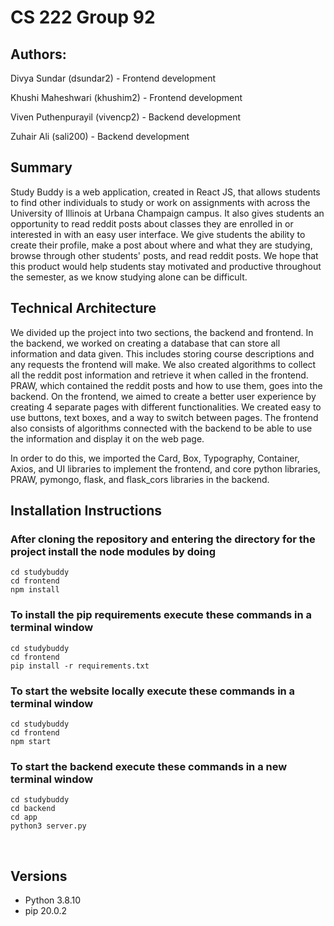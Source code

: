 
# CS 222 Group 92

## Authors:
Divya Sundar (dsundar2) - Frontend development

Khushi Maheshwari (khushim2) - Frontend development

Viven Puthenpurayil (vivencp2) - Backend development

Zuhair Ali (sali200) - Backend development
&nbsp;

## **Summary**
Study Buddy is a web application, created in React JS, that allows students to find other individuals to study or work on assignments with across the University of Illinois at Urbana Champaign campus. It also gives students an opportunity to read reddit posts about classes they are enrolled in or interested in with an easy user interface. We give students the ability to create their profile, make a post about where and what they are studying, browse through other students' posts, and read reddit posts. We hope that this product would help students stay motivated and productive throughout the semester, as we know studying alone can be difficult. 
&nbsp;

## **Technical Architecture**
We divided up the project into two sections, the backend and frontend. In the backend, we worked on creating a database that can store all information and data given. This includes storing course descriptions and any requests the frontend will make. We also created algorithms to collect all the reddit post information and retrieve it when called in the frontend. PRAW, which contained the reddit posts and how to use them, goes into the backend. On the frontend, we aimed to create a better user experience by creating 4 separate pages with different functionalities. We created easy to use buttons, text boxes, and a way to switch between pages. The frontend also consists of algorithms connected with the backend to be able to use the information and display it on the web page.

In order to do this, we imported the Card, Box, Typography, Container, Axios, and UI libraries to implement the frontend, and core python libraries, PRAW, pymongo, flask, and flask_cors libraries in the backend. 
&nbsp;

## **Installation Instructions**

### After cloning the repository and entering the directory for the project install the node modules by doing

``` 
cd studybuddy
cd frontend
npm install 
```

### To install the pip requirements execute these commands in a terminal window

```
cd studybuddy
cd frontend
pip install -r requirements.txt 
```

### To start the website locally execute these commands in a terminal window

``` 
cd studybuddy
cd frontend
npm start
```

### To start the backend execute these commands in a new terminal window
```
cd studybuddy
cd backend
cd app
python3 server.py
```

&nbsp;

## **Versions**
*   Python 3.8.10
*   pip 20.0.2
